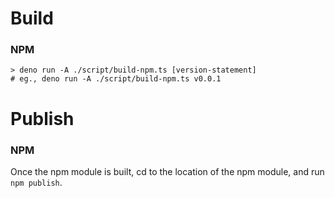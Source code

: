 

# Build
### NPM
```
> deno run -A ./script/build-npm.ts [version-statement]
# eg., deno run -A ./script/build-npm.ts v0.0.1
```

# Publish
### NPM
Once the npm module is built, cd to the location of the npm module, and run `npm publish`.